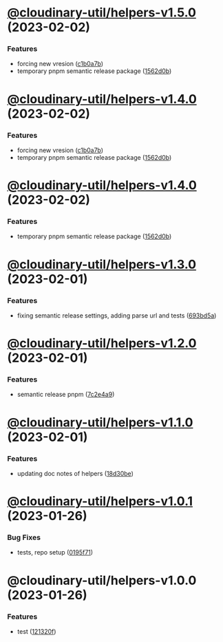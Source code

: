# [@cloudinary-util/helpers-v1.5.0](https://github.com/colbyfayock/cloudinary-util/compare/@cloudinary-util/helpers-v1.4.0...@cloudinary-util/helpers-v1.5.0) (2023-02-02)


### Features

* forcing new vresion ([c1b0a7b](https://github.com/colbyfayock/cloudinary-util/commit/c1b0a7b2956390788af36d5a0be14ce6626df7cc))
* temporary pnpm semantic release package ([1562d0b](https://github.com/colbyfayock/cloudinary-util/commit/1562d0b31be4d544e41ccd10275cee6cd75426c7))

# [@cloudinary-util/helpers-v1.4.0](https://github.com/colbyfayock/cloudinary-util/compare/@cloudinary-util/helpers-v1.3.0...@cloudinary-util/helpers-v1.4.0) (2023-02-02)


### Features

* forcing new vresion ([c1b0a7b](https://github.com/colbyfayock/cloudinary-util/commit/c1b0a7b2956390788af36d5a0be14ce6626df7cc))
* temporary pnpm semantic release package ([1562d0b](https://github.com/colbyfayock/cloudinary-util/commit/1562d0b31be4d544e41ccd10275cee6cd75426c7))

# [@cloudinary-util/helpers-v1.4.0](https://github.com/colbyfayock/cloudinary-util/compare/@cloudinary-util/helpers-v1.3.0...@cloudinary-util/helpers-v1.4.0) (2023-02-02)


### Features

* temporary pnpm semantic release package ([1562d0b](https://github.com/colbyfayock/cloudinary-util/commit/1562d0b31be4d544e41ccd10275cee6cd75426c7))

# [@cloudinary-util/helpers-v1.3.0](https://github.com/colbyfayock/cloudinary-util/compare/@cloudinary-util/helpers-v1.2.0...@cloudinary-util/helpers-v1.3.0) (2023-02-01)


### Features

* fixing semantic release settings, adding parse url and tests ([693bd5a](https://github.com/colbyfayock/cloudinary-util/commit/693bd5a75bd41d584fad31eea62c47c2f2dc8639))

# [@cloudinary-util/helpers-v1.2.0](https://github.com/colbyfayock/cloudinary-util/compare/@cloudinary-util/helpers-v1.1.0...@cloudinary-util/helpers-v1.2.0) (2023-02-01)


### Features

* semantic release pnpm ([7c2e4a9](https://github.com/colbyfayock/cloudinary-util/commit/7c2e4a9333a58f722d3a3b2690c8ed2ae09ee7fb))

# [@cloudinary-util/helpers-v1.1.0](https://github.com/colbyfayock/cloudinary-util/compare/@cloudinary-util/helpers-v1.0.1...@cloudinary-util/helpers-v1.1.0) (2023-02-01)


### Features

* updating doc notes of helpers ([18d30be](https://github.com/colbyfayock/cloudinary-util/commit/18d30be8594952cac5f58df69fb17622dd9cb75b))

# [@cloudinary-util/helpers-v1.0.1](https://github.com/colbyfayock/cloudinary-util/compare/@cloudinary-util/helpers-v1.0.0...@cloudinary-util/helpers-v1.0.1) (2023-01-26)


### Bug Fixes

* tests, repo setup ([0195f71](https://github.com/colbyfayock/cloudinary-util/commit/0195f7198a36082e2b7ed44e062cadab6a0d0f76))

# @cloudinary-util/helpers-v1.0.0 (2023-01-26)


### Features

* test ([121320f](https://github.com/colbyfayock/cloudinary-util/commit/121320f7abcd9ab6fa78b5ac46ef6684d1492aaf))
